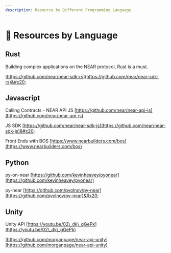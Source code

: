 ```yaml
---
description: Resource by Different Programming Language
---
```


# 💱 Resources by Language

## Rust

Building complex applications on the NEAR protocol, Rust is a must.&#x20;

[https://github.com/near/near-sdk-rs](https://github.com/near/near-sdk-rs)&#x20;

## Javascript

Calling Contracts  - NEAR  API JS [https://github.com/near/near-api-js](https://github.com/near/near-api-js)

JS SDK  [https://github.com/near/near-sdk-js](https://github.com/near/near-sdk-js)&#x20;

Front Ends with BOS  [https://www.nearbuilders.com/bos](https://www.nearbuilders.com/bos)

## Python

py-on-near [https://github.com/kevinheavey/pyonear](https://github.com/kevinheavey/pyonear)

py-near [https://github.com/pvolnov/py-near](https://github.com/pvolnov/py-near)&#x20;



## Unity

Unity API [https://youtu.be/02\_dk\_gGePk](https://youtu.be/02\_dk\_gGePk)

[https://github.com/morganpage/near-api-unity](https://github.com/morganpage/near-api-unity)
